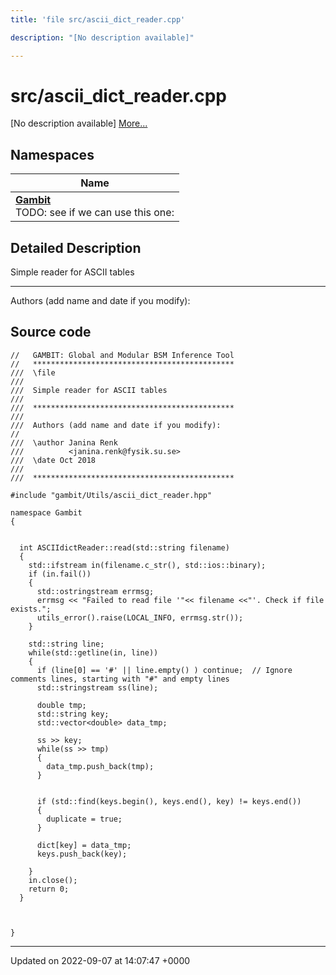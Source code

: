 ```yaml
---
title: 'file src/ascii_dict_reader.cpp'

description: "[No description available]"

---
```


# src/ascii_dict_reader.cpp

[No description available] [More...](#detailed-description)

## Namespaces

| Name           |
| -------------- |
| **[Gambit](/documentation/code/namespaces/namespacegambit/)** <br>TODO: see if we can use this one:  |

## Detailed Description


Simple reader for ASCII tables



------------------

Authors (add name and date if you modify): 




## Source code

```
//   GAMBIT: Global and Modular BSM Inference Tool
//   *********************************************
///  \file
///
///  Simple reader for ASCII tables
///
///  *********************************************
///
///  Authors (add name and date if you modify):
//
///  \author Janina Renk
///          <janina.renk@fysik.su.se>
///  \date Oct 2018
///
///  *********************************************

#include "gambit/Utils/ascii_dict_reader.hpp"

namespace Gambit
{


  int ASCIIdictReader::read(std::string filename)
  { 
    std::ifstream in(filename.c_str(), std::ios::binary);
    if (in.fail())
    { 
      std::ostringstream errmsg;
      errmsg << "Failed to read file '"<< filename <<"'. Check if file exists.";
      utils_error().raise(LOCAL_INFO, errmsg.str());
    }

    std::string line;
    while(std::getline(in, line))
    {
      if (line[0] == '#' || line.empty() ) continue;  // Ignore comments lines, starting with "#" and empty lines
      std::stringstream ss(line);

      double tmp;
      std::string key;
      std::vector<double> data_tmp;

      ss >> key;
      while(ss >> tmp)
      {
        data_tmp.push_back(tmp);
      }
  

      if (std::find(keys.begin(), keys.end(), key) != keys.end())
      {
        duplicate = true;
      }

      dict[key] = data_tmp;
      keys.push_back(key); 
      
    }
    in.close();
    return 0;
  }



}
```


-------------------------------

Updated on 2022-09-07 at 14:07:47 +0000
